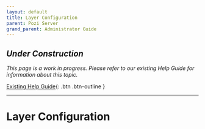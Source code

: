 ```yaml
---
layout: default
title: Layer Configuration
parent: Pozi Server
grand_parent: Administrator Guide
---
```


## *Under Construction*

*This page is a work in progress. Please refer to our existing Help Guide for information about this topic.*

[Existing Help Guide](https://help.pozi.com/search?query=layer+configuration){: .btn .btn-outline }

---

# Layer Configuration
